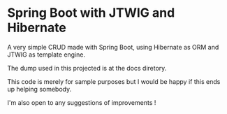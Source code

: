 # Spring Boot with JTWIG and Hibernate
A very simple CRUD made with Spring Boot, using Hibernate as ORM and JTWIG as template engine.

The dump used in this projected is at the docs diretory.

This code is merely for sample purposes but I would be happy if this ends up helping somebody.

I'm also open to any suggestions of improvements !
